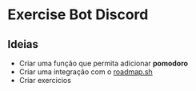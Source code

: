 # Exercise Bot Discord
## Ideias
- Criar uma função que permita adicionar **pomodoro**
- Criar uma integração com o [roadmap.sh](roadmap.sh)
- Criar exercicios
